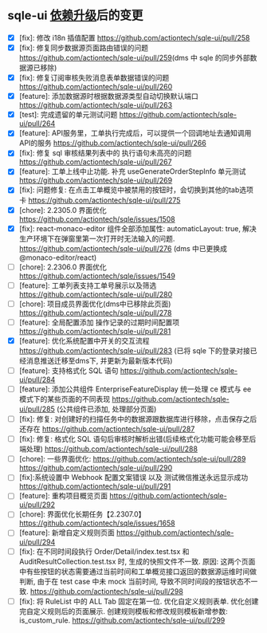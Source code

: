 # <small>sqle-ui [依赖升级](https://github.com/actiontech/sqle-ui/pull/257)后的变更</small>

* [x] [fix]: 修改 i18n 插值配置 <https://github.com/actiontech/sqle-ui/pull/258>  
* [x] [fix]: 修复同步数据源页面路由错误的问题 <https://github.com/actiontech/sqle-ui/pull/259>(dms 中 sqle 的同步外部数据源已移除)
* [x] [fix]: 修复订阅审核失败消息表单数据错误的问题 <https://github.com/actiontech/sqle-ui/pull/260>
* [x] [feature]: 添加数据源时根据数据源类型自动切换默认端口 <https://github.com/actiontech/sqle-ui/pull/263>
* [x] [test]: 完成遗留的单元测试问题 <https://github.com/actiontech/sqle-ui/pull/264>
* [x] [feature]: API服务里，工单执行完成后，可以提供一个回调地址去通知调用API的服务 <https://github.com/actiontech/sqle-ui/pull/266>
* [x] [fix]: 修复 sql 审核结果列表中的 执行语句未高亮的问题 <https://github.com/actiontech/sqle-ui/pull/267>
* [x] [feature]: 工单上线中止功能. 补充 useGenerateOrderStepInfo 单元测试 <https://github.com/actiontech/sqle-ui/pull/269>
* [x] [fix]: 问题修复: 在点击工单概览中被禁用的按钮时，会切换到其他的tab选项卡  <https://github.com/actiontech/sqle-ui/pull/275>
* [x] [chore]: 2.2305.0 界面优化 <https://github.com/actiontech/sqle/issues/1508>
* [x] [fix]: react-monaco-editor 组件全部添加属性:  automaticLayout: true, 解决生产环境下在弹窗里第一次打开时无法输入的问题. <https://github.com/actiontech/sqle-ui/pull/276> (dms 中已更换成 @monaco-editor/react)
* [ ] [chore]: 2.2306.0 界面优化 <https://github.com/actiontech/sqle/issues/1549>
* [ ] [feature]: 工单列表支持工单号展示以及筛选 <https://github.com/actiontech/sqle-ui/pull/280>
* [ ] [chore]: 项目成员界面优化(dms中已移除此页面) <https://github.com/actiontech/sqle-ui/pull/278>
* [ ] [feature]: 全局配置添加 操作记录的过期时间配置项 <https://github.com/actiontech/sqle-ui/pull/281>
* [x] [feature]: 优化系统配置中开关的交互流程 <https://github.com/actiontech/sqle-ui/pull/283> (已将 sqle 下的登录对接已经消息推送迁移至dms下, 并更新为最新版本代码)
* [ ] [feature]: 支持格式化 SQL 语句 <https://github.com/actiontech/sqle-ui/pull/284>
* [ ] [feature]: 添加公共组件 EnterpriseFeatureDisplay 统一处理 ce 模式与 ee 模式下的某些页面的不同表现 <https://github.com/actiontech/sqle-ui/pull/285> (公共组件已添加, 处理部分页面)
* [ ] [fix]: 修复: 对创建好的扫描任务中的数据源跟数据库进行移除，点击保存之后还存在 <https://github.com/actiontech/sqle-ui/pull/287>
* [ ] [fix]: 修复: 格式化 SQL 语句后审核时解析出错(后续格式化功能可能会移至后端处理) <https://github.com/actiontech/sqle-ui/pull/288>
* [ ] [chore]: 一些界面优化:  <https://github.com/actiontech/sqle-ui/pull/289>  <https://github.com/actiontech/sqle-ui/pull/290>
* [ ] [fix]:系统设置中 Webhook 配置文案错误 以及 测试微信推送永远显示成功  <https://github.com/actiontech/sqle-ui/pull/291>
* [ ] [feature]: 重构项目概览页面 <https://github.com/actiontech/sqle-ui/pull/292>
* [ ] [chore]: 界面优化长期任务【2.2307.0】 <https://github.com/actiontech/sqle/issues/1658>
* [ ] [feature]: 新增自定义规则页面 <https://github.com/actiontech/sqle-ui/pull/294>
* [ ] [fix]: 在不同时间段执行 Order/Detail/index.test.tsx 和  AuditResultCollection.test.tsx 时, 生成的快照文件不一致. 原因: 这两个页面中有些按钮的状态需要通过当前时间和工单概览接口返回的数据源运维时间做判断, 由于在 test case 中未 mock 当前时间, 导致不同时间段的按钮状态不一致. <https://github.com/actiontech/sqle-ui/pull/298>
* [ ] [fix]: 将 RuleList 中的 ALL Tab 固定在第一位. 优化自定义规则表单. 优化创建完自定义规则后的页面展示. 创建规则模板和修改规则模板新增参数: is_custom_rule. <https://github.com/actiontech/sqle-ui/pull/299>
